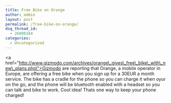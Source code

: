 ```yaml
---
title: Free Bike on Orange
author: admin
layout: post
permalink: /free-bike-on-orange/
dsq_thread_id:
  - 26008184
categories:
  - Uncategorized
---
```

<a href=\"http://www.gizmodo.com/archives/orange\_gives\_free\_bike\_with\_new\_plans.php\">Gizmodo are reporting that Orange</a>, a mobile operator in Europe, are offering a free bike when you sign up for a 30EUR a month service. The bike has a cradle for the phone so you can charge it when oyur on the go, and the phone will be bluetooth enabled with a headset so you can talk and bike to work. Cool idea! Thats one way to keep your phone charged!